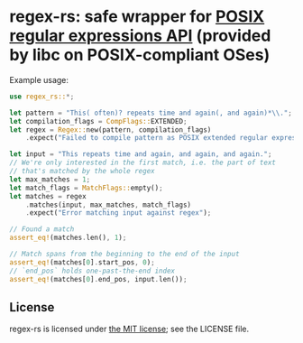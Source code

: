 # regex-rs: safe wrapper for [POSIX regular expressions API][regex-h] (provided by libc on POSIX-compliant OSes)

[regex-h]: https://pubs.opengroup.org/onlinepubs/9699919799.2008edition/basedefs/regex.h.html#tag_13_37

Example usage:

```rust
use regex_rs::*;

let pattern = "This( often)? repeats time and again(, and again)*\\.";
let compilation_flags = CompFlags::EXTENDED;
let regex = Regex::new(pattern, compilation_flags)
    .expect("Failed to compile pattern as POSIX extended regular expression");

let input = "This repeats time and again, and again, and again.";
// We're only interested in the first match, i.e. the part of text
// that's matched by the whole regex
let max_matches = 1;
let match_flags = MatchFlags::empty();
let matches = regex
    .matches(input, max_matches, match_flags)
    .expect("Error matching input against regex");

// Found a match
assert_eq!(matches.len(), 1);

// Match spans from the beginning to the end of the input
assert_eq!(matches[0].start_pos, 0);
// `end_pos` holds one-past-the-end index
assert_eq!(matches[0].end_pos, input.len());
```

## License

regex-rs is licensed under [the MIT
license](https://opensource.org/licenses/MIT); see the LICENSE file.
